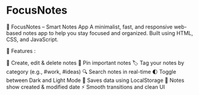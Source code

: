 # FocusNotes

📘 FocusNotes – Smart Notes App
A minimalist, fast, and responsive web-based notes app to help you stay focused and organized. Built using HTML, CSS, and JavaScript.

🚀 Features : 

📝 Create, edit & delete notes
📌 Pin important notes
🏷️ Tag your notes by category (e.g., #work, #ideas)
🔍 Search notes in real-time
🌓 Toggle between Dark and Light Mode
💾 Saves data using LocalStorage
📅 Notes show created & modified date
⚡ Smooth transitions and clean UI
